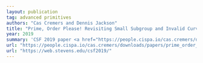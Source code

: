 ```yaml
---
layout: publication
tag: advanced primitives
authors: "Cas Cremers and Dennis Jackson"
title: "Prime, Order Please! Revisiting Small Subgroup and Invalid Curve Attacks on Protocols using Diffie-Hellman"
year: 2019
summary: 'CSF 2019 paper <a href="https://people.cispa.io/cas.cremers/downloads/papers/prime_order_please.pdf" target="_blank">[PDF]</a>: the paper presented at <a href="https://web.stevens.edu/csf2019/" target="_blank">CSF</a>, about adding support and models for capturing Diffie-Hellman-like protocols even more accurately: "Prime, Order Please! Revisiting Small Subgroup and Invalid Curve Attacks on Protocols using Diffie-Hellman", by Cas Cremers and Dennis Jackson.'
url: "https://people.cispa.io/cas.cremers/downloads/papers/prime_order_please.pdf"
url: "https://web.stevens.edu/csf2019/"
---
```

